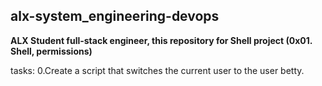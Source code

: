 ## alx-system_engineering-devops
 **ALX Student full-stack engineer, this repository  for Shell project (0x01. Shell, permissions)**

tasks:
    0.Create a script that switches the current user to the user betty.
